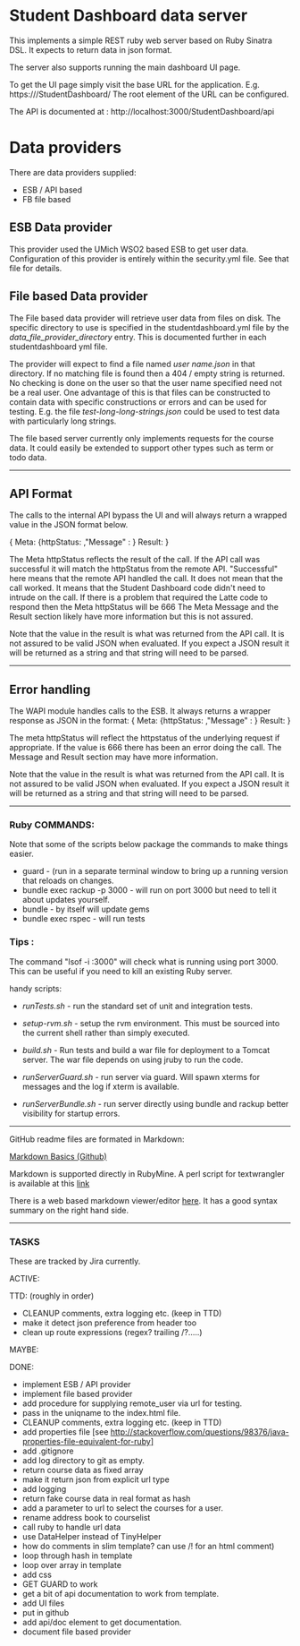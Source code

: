 # Student Dashboard data server
This implements a simple REST ruby web server based on Ruby Sinatra DSL.
It expects to return data in json format.

The server also supports running the main dashboard UI page.

To get the UI page simply visit the base URL for 
the application.  E.g. https://<host>/StudentDashboard/
The root element of the URL can be configured.

The API is documented at : http://localhost:3000/StudentDashboard/api

# Data providers
There are data providers supplied:

* ESB / API based
* FB file based

## ESB Data provider
This provider used the UMich WSO2 based ESB to get user data.  Configuration
of this provider is entirely within the security.yml file.  See that file
for details.

## File based Data provider
The File based data provider will retrieve user data from
files on disk.  The specific directory to use is specified in the
studentdashboard.yml file by the *data_file_provider_directory*  entry.
This is documented further in each studentdashboard yml file.

The provider will expect to find a file named *user name.json* in that
directory. If no matching file is found then a 404 / empty string is returned.
No checking is done on the user so that the user name specified need not be a real
user. One advantage of this is that files can be constructed to contain
data with specific constructions or errors and can be used for testing.  E.g. the file *test-long-long-strings.json*
could be used to test data with particularly long strings.

The file based server currently only implements requests for the course
data. It could easily be extended to support other types such as term or todo data.

----
## API Format

The calls to the internal API bypass the UI and will always return a wrapped value in the JSON format below.

{ Meta: {httpStatus: <somethingcool>,"Message" : <something cool with words>}
  Result: <result>
  }

The Meta httpStatus reflects the result of the call.  If the API call was successful it will match the httpStatus
from the remote API.  "Successful" here means that the remote API handled the call.  It does not mean that the call
worked.  It means that the Student Dashboard code didn't need to intrude on the call.
If there is a problem that required the Latte code to respond then the Meta httpStatus will be 666
The Meta Message and the Result section likely have more information but this is not assured.

Note that the value in the result is what was returned from the API call. It is not assured to be valid JSON
when evaluated. If you expect a JSON result it will be returned as a string and that string will need to be parsed.

----
## Error handling

The WAPI module handles calls to the ESB.  It always returns a wrapper response as JSON in the format:
{ Meta: {httpStatus: <somethingcool>,"Message" : <something cool to say>}
  Result: <result>
  }

The meta httpStatus will reflect the httpstatus of the underlying request if appropriate.  If the value is
666 there has been an error doing the call.  The Message and Result section may have more information.

Note that the value in the result is what was returned from the API call.  It is not assured to be valid JSON
when evaluated. If you expect a JSON result it will be returned as a string and that string will need to be parsed.

-----

### Ruby COMMANDS:

Note that some of the scripts below package the commands to make things easier.

* guard - (run in a separate terminal window to bring up a running version
that reloads on changes.
* bundle exec rackup -p 3000 - will run on port 3000 but need to tell it
about updates yourself.
* bundle - by itself will update gems
* bundle exec rspec - will run tests

### Tips :

The command "lsof -i :3000" will check what is running using
port 3000.  This can be useful if you need to kill an existing Ruby server.

handy scripts:

* *runTests.sh* - run the standard set of unit and integration tests.

* *setup-rvm.sh* - setup the rvm environment.  This must be sourced into
the current shell rather than simply executed.

* *build.sh* - Run tests and build a war file for deployment to a Tomcat
server.  The war file depends on using jruby to run the code.

* *runServerGuard.sh* - run server via guard.  Will spawn xterms for
messages and the log if xterm is available.

* *runServerBundle.sh* - run server directly using bundle and rackup
better visibility for startup errors.

---------

GitHub readme files are formated in Markdown:

[Markdown Basics (Github)](https://help.github.com/articles/markdown-basics)

Markdown is supported directly in RubyMine.  A perl script for textwrangler is available at this [link](http://daringfireball.net/projects/downloads/Markdown_1.0.1.zip
)

There is a web based markdown viewer/editor [here](http://daringfireball.net/projects/markdown/dingus).
It has a good syntax summary on the right hand side.

----------------------

### TASKS

These are tracked by Jira currently.

ACTIVE:

TTD: (roughly in order)

- CLEANUP comments, extra logging etc. (keep in TTD)
- make it detect json preference from header too
- clean up route expressions (regex? trailing /?.....)

MAYBE:

DONE:


- implement ESB / API provider
- implement file based provider
- add procedure for supplying remote_user via url for testing.
- pass in the uniqname to the index.html file.
- CLEANUP comments, extra logging etc. (keep in TTD)
- add properties file [see http://stackoverflow.com/questions/98376/java-properties-file-equivalent-for-ruby]
- add .gitignore
- add log directory to git as empty.
- return course data as fixed array
- make it return json from explicit url type
- add logging
- return fake course data in real format as hash
- add a parameter to url to select the courses for a user.
- rename address book to courselist
- call ruby to handle url data
- use DataHelper instead of TinyHelper
- how do comments in slim template?  can use /! for an html comment)
- loop through hash in template
- loop over array in template
- add css
- GET GUARD to work
- get a bit of api documentation to work from template.
- add UI files
- put in github
- add api/doc element to get documentation.
- document file based provider
